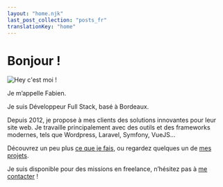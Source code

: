 ```yaml
---
layout: "home.njk"
last_post_collection: "posts_fr"
translationKey: "home"
---
```

# Bonjour !

![Hey c'est moi !](/img/me.jpg)

Je m’appelle Fabien.

Je suis Développeur Full Stack, basé à Bordeaux.

Depuis 2012, je propose à mes clients des solutions innovantes pour leur site web. Je travaille principalement avec des outils et des frameworks modernes, tels que Wordpress, Laravel, Symfony, VueJS...

Découvrez un peu plus [ce que je fais](/fr/a-propos/), ou regardez quelques un de [mes projets](/fr/projets/).

Je suis disponible pour des missions en freelance, n’hésitez pas à [me contacter](/fr/a-propos/#contact) !
